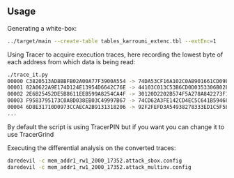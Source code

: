 Usage
-----

Generating a white-box:

```bash
../target/main --create-table tables_karroumi_extenc.tbl --extEnc=1
```

Using Tracer to acquire execution traces, here recording the lowest byte of each address from which data is being read:

```bash
./trace_it.py
00000 C3820513AD8BBFB02A00A77F3900A554 -> 74DA53CF16A102C0AB901661CD09B5E1
00001 82A0622A9E174D124E13954D6642C76E -> 44103C013C53B6CD0D0353306B02EC43
00002 2E6B25452DE5B8611EEB599A8254CA4F -> 30120D2202B574F5A278A842273F1952
00003 F9583795173C0A8D038EB03C49997B67 -> 74CD62A3FE142CD4EC5C641B5946819F
00004 6D8E31710D0973CCAECA2B9131318206 -> 92F2FEFD3A54938278333ED1C5F5B4A5
...
```

By default the script is using TracerPIN but if you want you can change it to use TracerGrind

Executing the differential analysis on the converted traces:

```bash
daredevil -c mem_addr1_rw1_2000_17352.attack_sbox.config
daredevil -c mem_addr1_rw1_2000_17352.attack_multinv.config
```
